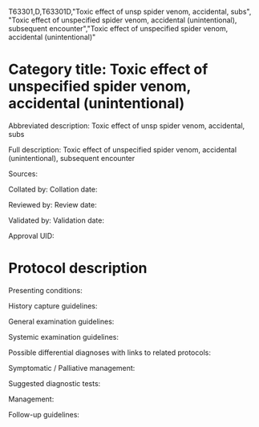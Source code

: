 T63301,D,T63301D,"Toxic effect of unsp spider venom, accidental, subs", "Toxic effect of unspecified spider venom, accidental (unintentional), subsequent encounter","Toxic effect of unspecified spider venom, accidental (unintentional)"
# Category title: Toxic effect of unspecified spider venom, accidental (unintentional)

Abbreviated description: Toxic effect of unsp spider venom, accidental, subs

Full description: Toxic effect of unspecified spider venom, accidental (unintentional), subsequent encounter

Sources:

Collated by:
Collation date:

Reviewed by:
Review date:

Validated by:
Validation date:

Approval UID:

# Protocol description

Presenting conditions:

History capture guidelines:

General examination guidelines:

Systemic examination guidelines:

Possible differential diagnoses with links to related protocols:

Symptomatic / Palliative management:

Suggested diagnostic tests:

Management:

Follow-up guidelines:

